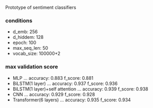 Prototype of sentiment classifiers

### conditions
- d_emb: 256
- d_hiddem: 128
- epoch: 100
- max_seq_len: 50
- vocab_size: 100000+2

### max validation score
- MLP ... accuracy: 0.883 f_score: 0.881
- BiLSTM(1 layer) ... accuracy: 0.937 f_score: 0.936
- BiLSTM(1 layer)+self attention ... accuracy: 0.939 f_score: 0.938
- CNN ... accuracy: 0.929 f_score: 0.928
- Transformer(6 layers) ... accuracy: 0.935 f_score: 0.934